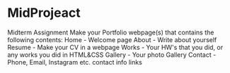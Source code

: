 # MidProjeact
Midterm Assignment Make your Portfolio webpage(s) that contains the following contents:  Home - Welcome page About - Write about yourself Resume - Make your CV in a webpage Works - Your HW's that you did, or any works you did in HTML&amp;CSS Gallery - Your photo Gallery Contact - Phone, Email, Instagram etc. contact info links
